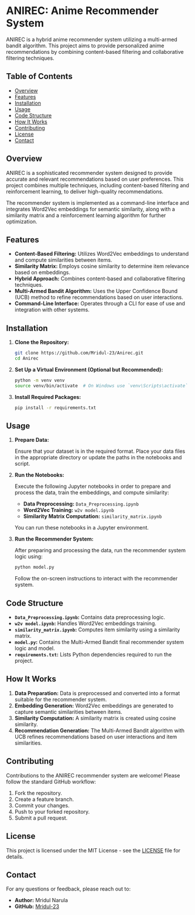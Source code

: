 # ANIREC: Anime Recommender System
ANIREC is a hybrid anime recommender system utilizing a multi-armed bandit algorithm. This project aims to provide personalized anime recommendations by combining content-based filtering and collaborative filtering techniques.

## Table of Contents

- [Overview](#overview)
- [Features](#features)
- [Installation](#installation)
- [Usage](#usage)
- [Code Structure](#code-structure)
- [How It Works](#how-it-works)
- [Contributing](#contributing)
- [License](#license)
- [Contact](#contact)

## Overview

ANIREC is a sophisticated recommender system designed to provide accurate and relevant recommendations based on user preferences. This project combines multiple techniques, including content-based filtering and reinforcement learning, to deliver high-quality recommendations. 

The recommender system is implemented as a command-line interface and integrates Word2Vec embeddings for semantic similarity, along with a similarity matrix and a reinforcement learning algorithm for further optimization. 

## Features

- **Content-Based Filtering:** Utilizes Word2Vec embeddings to understand and compute similarities between items.
- **Similarity Matrix:** Employs cosine similarity to determine item relevance based on embeddings.
- **Hybrid Approach:** Combines content-based and collaborative filtering techniques.
- **Multi-Armed Bandit Algorithm:** Uses the Upper Confidence Bound (UCB) method to refine recommendations based on user interactions.
- **Command-Line Interface:** Operates through a CLI for ease of use and integration with other systems.

## Installation

1. **Clone the Repository:**

   ```bash
   git clone https://github.com/Mridul-23/Anirec.git
   cd Anirec
   ```

2. **Set Up a Virtual Environment (Optional but Recommended):**

   ```bash
   python -m venv venv
   source venv/bin/activate  # On Windows use `venv\Scripts\activate`
   ```

3. **Install Required Packages:**

   ```bash
   pip install -r requirements.txt
   ```

## Usage

1. **Prepare Data:**

   Ensure that your dataset is in the required format. Place your data files in the appropriate directory or update the paths in the notebooks and script.

2. **Run the Notebooks:**

   Execute the following Jupyter notebooks in order to prepare and process the data, train the embeddings, and compute similarity:

   - **Data Preprocessing:** `Data_Preprocessing.ipynb`
   - **Word2Vec Training:** `w2v model.ipynb`
   - **Similarity Matrix Computation:** `similarity_matrix.ipynb`

   You can run these notebooks in a Jupyter environment.

3. **Run the Recommender System:**

   After preparing and processing the data, run the recommender system logic using:

   ```bash
   python model.py
   ```

   Follow the on-screen instructions to interact with the recommender system.

## Code Structure

- **`Data_Preprocessing.ipynb`:** Contains data preprocessing logic.
- **`w2v model.ipynb`:** Handles Word2Vec embeddings training.
- **`similarity_matrix.ipynb`:** Computes item similarity using a similarity matrix.
- **`model.py`:** Contains the Multi-Armed Bandit final recommender system logic and model.
- **`requirements.txt`:** Lists Python dependencies required to run the project.

## How It Works

1. **Data Preparation:** Data is preprocessed and converted into a format suitable for the recommender system.
2. **Embedding Generation:** Word2Vec embeddings are generated to capture semantic similarities between items.
3. **Similarity Computation:** A similarity matrix is created using cosine similarity.
4. **Recommendation Generation:** The Multi-Armed Bandit algorithm with UCB refines recommendations based on user interactions and item similarities.

## Contributing

Contributions to the ANIREC recommender system are welcome! Please follow the standard GitHub workflow:

1. Fork the repository.
2. Create a feature branch.
3. Commit your changes.
4. Push to your forked repository.
5. Submit a pull request.

## License

This project is licensed under the MIT License - see the [LICENSE](LICENSE) file for details.

## Contact

For any questions or feedback, please reach out to:

- **Author:** Mridul Narula
- **GitHub:** [Mridul-23](https://github.com/Mridul-23)
